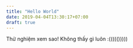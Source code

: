 ```yaml
---
title: "Hello World"
date: 2019-04-04T13:30:17+07:00
draft: true
---
```


Thử nghiệm xem sao!
Không thấy gì luôn :((((()))))